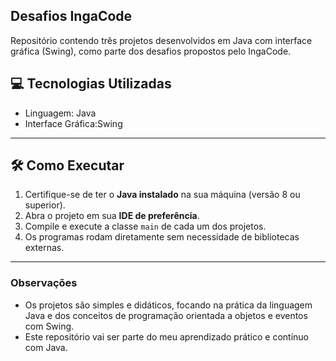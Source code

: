 ## Desafios IngaCode

Repositório contendo três projetos desenvolvidos em Java com interface gráfica (Swing), como parte dos desafios propostos pelo IngaCode.


## 💻 Tecnologias Utilizadas

- Linguagem: Java
- Interface Gráfica:Swing 
  

---

## 🛠️ Como Executar

1. Certifique-se de ter o **Java instalado** na sua máquina (versão 8 ou superior).
2. Abra o projeto em sua **IDE de preferência**.
3. Compile e execute a classe `main` de cada um dos projetos.
4. Os programas rodam diretamente sem necessidade de bibliotecas externas.

---



### Observações

- Os projetos são simples e didáticos, focando na prática da linguagem Java e dos conceitos de programação orientada a objetos e eventos com Swing.
- Este repositório vai ser parte do meu aprendizado prático e contínuo com Java.


